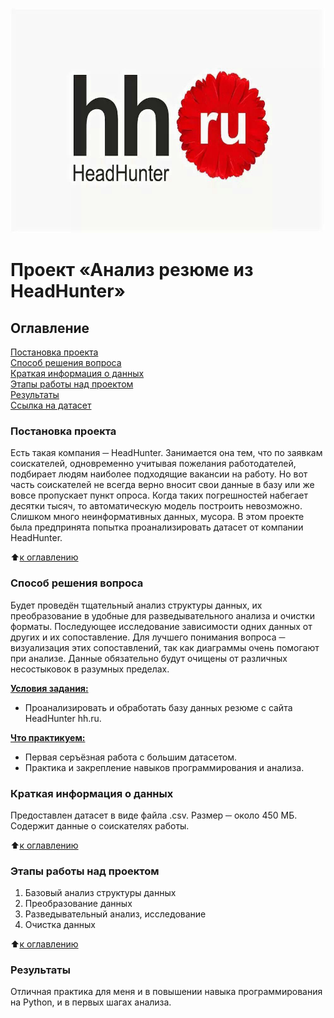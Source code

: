 
<p align="center"><img src="https://raw.githubusercontent.com/AndreyRysistov/DatasetsForPandas/main/hh%20label.jpg" height="360"/></p>

# Проект «Анализ резюме из HeadHunter»

## Оглавление

[Постановка проекта](https://github.com/Serg-NSD/SkillFactory-Data_Science/tree/main/Project-1/readme.md#Постановка-проекта)  
[Способ решения вопроса](https://github.com/Serg-NSD//SkillFactory-Data_Science/tree/main/Project-1/readme.md#Способ-решения-вопроса)  
[Краткая информация о данных](https://github.com/Serg-NSD//SkillFactory-Data_Science/tree/main/Project-1/readme.md#Краткая-информация-о-данных)  
[Этапы работы над проектом](https://github.com/Serg-NSD//SkillFactory-Data_Science/tree/main/Project-1/readme.md#Этапы-работы-над-проектом)  
[Результаты](https://github.com/Serg-NSD//SkillFactory-Data_Science/tree/main/Project-1/readme.md#Результаты)  
[Ссылка на датасет](https://drive.google.com/file/d/1dJH_NI1UUW10aulMQdOhnz8r7zmUYivM/view?usp=sharing/readme.md#Датасет)

### Постановка проекта
Есть такая компания ─ HeadHunter. Занимается она тем, что по заявкам соискателей, одновременно учитывая пожелания работодателей, подбирает людям наиболее подходящие вакансии на работу. Но вот часть соискателей не всегда верно вносит свои данные в базу или же вовсе пропускает пункт опроса. Когда таких погрешностей набегает десятки тысяч, то автоматическую модель построить невозможно. Слишком много неинформативных данных, мусора. В этом проекте была предпринята попытка проанализировать датасет от компании HeadHunter.
  
:arrow_up:[к оглавлению](https://github.com/Serg-NSD/sf_data_science/tree/main/Project-1/readme.md#Оглавление)
  
### Способ решения вопроса

Будет проведён тщательный анализ структуры данных, их преобразование в удобные для разведывательного анализа и очистки форматы. Последующее исследование зависимости одних данных от других и их сопоставление. Для лучшего понимания вопроса ─ визуализация этих сопоставлений, так как диаграммы очень помогают при анализе. Данные обязательно будут очищены от различных несостыковок в разумных пределах.
  
**<ins>Условия задания:</ins>**
  
* Проанализировать и обработать базу данных резюме с сайта HeadHunter hh.ru.
   
**<ins>Что практикуем:</ins>**
  
* Первая серъёзная работа с большим датасетом.
* Практика и закрепление навыков программирования и анализа.
  
### Краткая информация о данных
  
Предоставлен датасет в виде файла .csv. Размер ─ около 450 МБ. Содержит данные о соискателях работы.
  
:arrow_up:[к оглавлению](https://github.com/Serg-NSD/SkillFactory-Data_Science/tree/main/Project-1/readme.md#Оглавление)
  
### Этапы работы над проектом
  
1. Базовый анализ структуры данных
2. Преобразование данных
3. Разведывательный анализ, исследование
4. Очистка данных
  
:arrow_up:[к оглавлению](https://github.com//Serg-NSD/SkillFactory-Data_Science/tree/main/Project-1/readme.md#Оглавление)
  
### Результаты
  
Отличная практика для меня и в повышении навыка программирования на Python, и в первых шагах анализа.  
